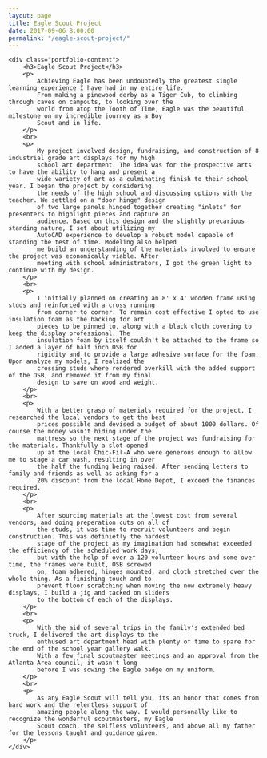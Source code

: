 ```yaml
---
layout: page
title: Eagle Scout Project
date: 2017-09-06 8:00:00
permalink: "/eagle-scout-project/"
---
```


<section class="portfolio-page" style="background-image: url(/assets/img/portfolio/eagle-scout-project/display.jpg);">

    <div class="portfolio-content">
        <h3>Eagle Scout Project</h3>
        <p>
            Achieving Eagle has been undoubtedly the greatest single learning experience I have had in my entire life.
            From making a pinewood derby as a Tiger Cub, to climbing through caves on campouts, to looking over the
            world from atop the Tooth of Time, Eagle was the beautiful milestone on my incredible journey as a Boy
            Scout and in life.
        </p>
        <br>
        <p>
            My project involved design, fundraising, and construction of 8 industrial grade art displays for my high
            school art department. The idea was for the prospective arts to have the ability to hang and present a
            wide variety of art as a culminating finish to their school year. I began the project by considering
            the needs of the high school and discussing options with the teacher. We settled on a "door hinge" design
            of two large panels hinged together creating "inlets" for presenters to highlight pieces and capture an
            audience. Based on this design and the slightly precarious standing nature, I set about utilizing my
            AutoCAD experience to develop a robust model capable of standing the test of time. Modeling also helped
            me build an understanding of the materials involved to ensure the project was economically viable. After
            meeting with school administrators, I got the green light to continue with my design.
        </p>
        <br>
        <p>
            I initially planned on creating an 8' x 4' wooden frame using studs and reinforced with a cross running
            from corner to corner. To remain cost effective I opted to use insulation foam as the backing for art
            pieces to be pinned to, along with a black cloth covering to keep the display professional. The
            insulation foam by itself couldn't be attached to the frame so I added a layer of half inch OSB for
            rigidity and to provide a large adhesive surface for the foam. Upon analyze my models, I realized the
            crossing studs where rendered overkill with the added support of the OSB, and removed it from my final
            design to save on wood and weight.
        </p>
        <br>
        <p>
            With a better grasp of materials required for the project, I researched the local vendors to get the best
            prices possible and devised a budget of about 1000 dollars. Of course the money wasn't hiding under the
            mattress so the next stage of the project was fundraising for the materials. Thankfully a slot opened
            up at the local Chic-Fil-A who were generous enough to allow me to stage a car wash, resulting in over
            the half the funding being raised. After sending letters to family and friends as well as asking for a
            20% discount from the local Home Depot, I exceed the finances required.
        </p>
        <br>
        <p>
            After sourcing materials at the lowest cost from several vendors, and doing preperation cuts on all of
            the studs, it was time to recruit volunteers and begin construction. This was definietly the hardest
            stage of the project as my imagination had somewhat exceeded the efficiency of the scheduled work days,
            but with the help of over a 120 volunteer hours and some over time, the frames were built, OSB screwed
            on, foam adhered, hinges mounted, and cloth stretched over the whole thing. As a finishing touch and to
            prevent floor scratching when moving the now extremely heavy displays, I build a jig and tacked on sliders
            to the bottom of each of the displays.
        </p>
        <br>
        <p>
            With the aid of several trips in the family's extended bed truck, I delivered the art displays to the
            enthused art department head with plenty of time to spare for the end of the school year gallery walk.
            With a few final scoutmaster meetings and an approval from the Atlanta Area council, it wasn't long
            before I was sowing the Eagle badge on my uniform.
        </p>
        <br>
        <p>
            As any Eagle Scout will tell you, its an honor that comes from hard work and the relentless support of
            amazing people along the way. I would personally like to recognize the wonderful scoutmasters, my Eagle
            Scout coach, the selfless volunteers, and above all my father for the lessons taught and guidance given.
        </p>
    </div>

</section>